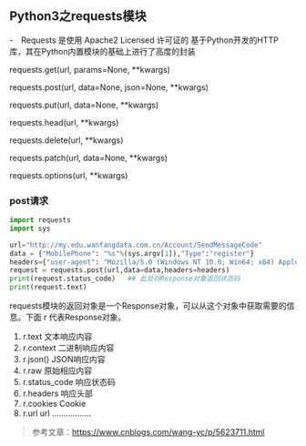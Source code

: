 ## Python3之requests模块

-　Requests 是使用 Apache2 Licensed 许可证的 基于Python开发的HTTP 库，其在Python内置模块的基础上进行了高度的封装

requests.get(url, params=None, **kwargs)

requests.post(url, data=None, json=None, **kwargs)

requests.put(url, data=None, **kwargs)

requests.head(url, **kwargs)

requests.delete(url, **kwargs)

requests.patch(url, data=None, **kwargs)

requests.options(url, **kwargs)


### post请求
```python
import requests
import sys

url="http://my.edu.wanfangdata.com.cn/Account/SendMessageCode"
data = {"MobilePhone": "%s"%(sys.argv[1]),"Type":"register"}
headers={"user-agent": "Mozilla/5.0 (Windows NT 10.0; Win64; x64) AppleWebKit/537.36 (KHTML, like Gecko) Chrome/77.0.3865.90 Safari/537.36"}
request = requests.post(url,data=data,headers=headers)
print(request.status_code)   ## 此处将Response对象返回状态码
print(request.text)
```
requests模块的返回对象是一个Response对象，可以从这个对象中获取需要的信息。下面 r 代表Response对象。
1. r.text         文本响应内容
2. r.context      二进制响应内容
3. r.json()       JSON响应内容
4. r.raw          原始相应内容
5. r.status_code  响应状态码
6. r.headers      响应头部
7. r.cookies      Cookie
8. r.url          url
.................

> 参考文章：https://www.cnblogs.com/wang-yc/p/5623711.html
